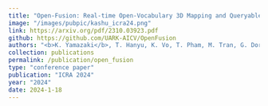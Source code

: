 ```yaml
---
title: "Open-Fusion: Real-time Open-Vocabulary 3D Mapping and Queryable Scene Representation"
image: "/images/pubpic/kashu_icra24.png"
link: https://arxiv.org/pdf/2310.03923.pdf
github: https://github.com/UARK-AICV/OpenFusion
authors: "<b>K. Yamazaki</b>, T. Hanyu, K. Vo, T. Pham, M. Tran, G. Doretto, A. Nguyen, N. Le"
collection: publications
permalink: /publication/open_fusion
type: "conference paper"
publication: "ICRA 2024"
year: "2024"
date: 2024-1-18
---
```

